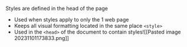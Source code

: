 Styles are defined in the head of the page
- Used when styles apply to only the 1 web page
- Keeps all visual formatting located in the same place
`<style>`
- Used in the `<head>` of the document to contain styles![[Pasted image 20231101173833.png]]